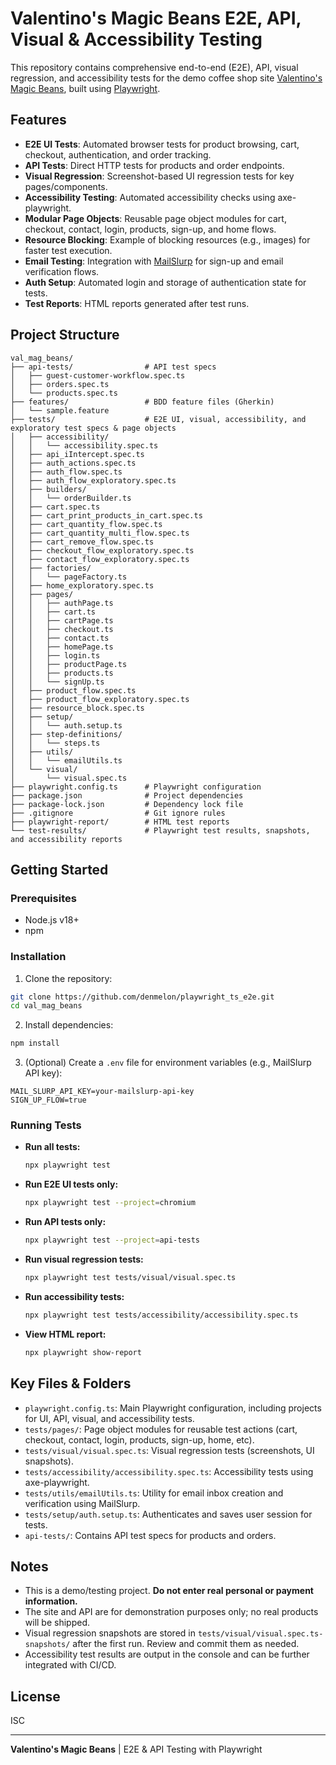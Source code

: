 
# Valentino's Magic Beans E2E, API, Visual & Accessibility Testing

This repository contains comprehensive end-to-end (E2E), API, visual regression, and accessibility tests for the demo coffee shop site [Valentino's Magic Beans](https://valentinos-magic-beans.click/), built using [Playwright](https://playwright.dev/).

## Features
- **E2E UI Tests**: Automated browser tests for product browsing, cart, checkout, authentication, and order tracking.
- **API Tests**: Direct HTTP tests for products and order endpoints.
- **Visual Regression**: Screenshot-based UI regression tests for key pages/components.
- **Accessibility Testing**: Automated accessibility checks using axe-playwright.
- **Modular Page Objects**: Reusable page object modules for cart, checkout, contact, login, products, sign-up, and home flows.
- **Resource Blocking**: Example of blocking resources (e.g., images) for faster test execution.
- **Email Testing**: Integration with [MailSlurp](https://www.mailslurp.com/) for sign-up and email verification flows.
- **Auth Setup**: Automated login and storage of authentication state for tests.
- **Test Reports**: HTML reports generated after test runs.

## Project Structure
```
val_mag_beans/
├── api-tests/                # API test specs
│   ├── guest-customer-workflow.spec.ts
│   ├── orders.spec.ts
│   └── products.spec.ts
├── features/                 # BDD feature files (Gherkin)
│   └── sample.feature
├── tests/                    # E2E UI, visual, accessibility, and exploratory test specs & page objects
│   ├── accessibility/
│   │   └── accessibility.spec.ts
│   ├── api_iIntercept.spec.ts
│   ├── auth_actions.spec.ts
│   ├── auth_flow.spec.ts
│   ├── auth_flow_exploratory.spec.ts
│   ├── builders/
│   │   └── orderBuilder.ts
│   ├── cart.spec.ts
│   ├── cart_print_products_in_cart.spec.ts
│   ├── cart_quantity_flow.spec.ts
│   ├── cart_quantity_multi_flow.spec.ts
│   ├── cart_remove_flow.spec.ts
│   ├── checkout_flow_exploratory.spec.ts
│   ├── contact_flow_exploratory.spec.ts
│   ├── factories/
│   │   └── pageFactory.ts
│   ├── home_exploratory.spec.ts
│   ├── pages/
│   │   ├── authPage.ts
│   │   ├── cart.ts
│   │   ├── cartPage.ts
│   │   ├── checkout.ts
│   │   ├── contact.ts
│   │   ├── homePage.ts
│   │   ├── login.ts
│   │   ├── productPage.ts
│   │   ├── products.ts
│   │   └── signUp.ts
│   ├── product_flow.spec.ts
│   ├── product_flow_exploratory.spec.ts
│   ├── resource_block.spec.ts
│   ├── setup/
│   │   └── auth.setup.ts
│   ├── step-definitions/
│   │   └── steps.ts
│   ├── utils/
│   │   └── emailUtils.ts
│   └── visual/
│       └── visual.spec.ts
├── playwright.config.ts      # Playwright configuration
├── package.json              # Project dependencies
├── package-lock.json         # Dependency lock file
├── .gitignore                # Git ignore rules
├── playwright-report/        # HTML test reports
└── test-results/             # Playwright test results, snapshots, and accessibility reports
```

## Getting Started

### Prerequisites
- Node.js v18+
- npm


### Installation
1. Clone the repository:
  ```sh
  git clone https://github.com/denmelon/playwright_ts_e2e.git
  cd val_mag_beans
  ```
2. Install dependencies:
  ```sh
  npm install
  ```
3. (Optional) Create a `.env` file for environment variables (e.g., MailSlurp API key):
  ```env
  MAIL_SLURP_API_KEY=your-mailslurp-api-key
  SIGN_UP_FLOW=true
  ```


### Running Tests
- **Run all tests:**
  ```sh
  npx playwright test
  ```
- **Run E2E UI tests only:**
  ```sh
  npx playwright test --project=chromium
  ```
- **Run API tests only:**
  ```sh
  npx playwright test --project=api-tests
  ```
- **Run visual regression tests:**
  ```sh
  npx playwright test tests/visual/visual.spec.ts
  ```
- **Run accessibility tests:**
  ```sh
  npx playwright test tests/accessibility/accessibility.spec.ts
  ```
- **View HTML report:**
  ```sh
  npx playwright show-report
  ```


## Key Files & Folders
- `playwright.config.ts`: Main Playwright configuration, including projects for UI, API, visual, and accessibility tests.
- `tests/pages/`: Page object modules for reusable test actions (cart, checkout, contact, login, products, sign-up, home, etc).
- `tests/visual/visual.spec.ts`: Visual regression tests (screenshots, UI snapshots).
- `tests/accessibility/accessibility.spec.ts`: Accessibility tests using axe-playwright.
- `tests/utils/emailUtils.ts`: Utility for email inbox creation and verification using MailSlurp.
- `tests/setup/auth.setup.ts`: Authenticates and saves user session for tests.
- `api-tests/`: Contains API test specs for products and orders.


## Notes
- This is a demo/testing project. **Do not enter real personal or payment information.**
- The site and API are for demonstration purposes only; no real products will be shipped.
- Visual regression snapshots are stored in `tests/visual/visual.spec.ts-snapshots/` after the first run. Review and commit them as needed.
- Accessibility test results are output in the console and can be further integrated with CI/CD.


## License
ISC

---
**Valentino's Magic Beans** | E2E & API Testing with Playwright

